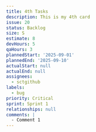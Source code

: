 ```yaml
---
title: 4th Tasks
description: This is my 4th card
issue: 20
status: Backlog
size: S
estimate: 8
devHours: 5
qaHours: 3
plannedStart: '2025-09-01'
plannedEnd: '2025-09-10'
actualStart: null
actualEnd: null
assignees:
  - sctgithub
labels:
  - bug
priority: Critical
sprint: Sprint 1
relationships: null
comments: |
  - Comment 1
---
```


